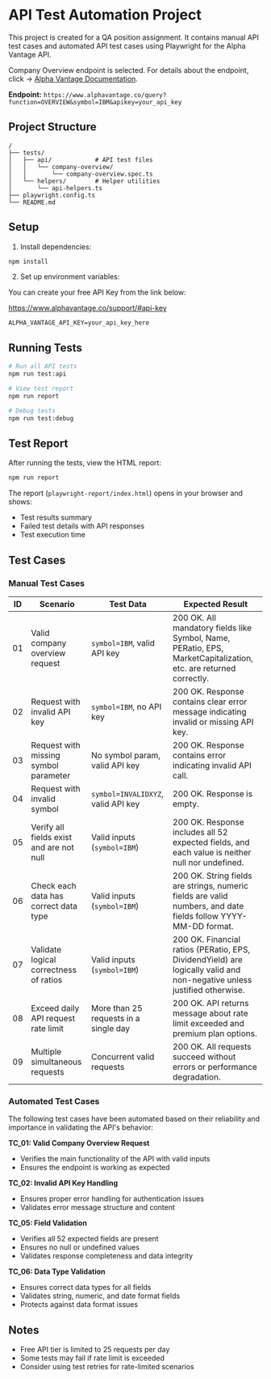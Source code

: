 # API Test Automation Project

This project is created for a QA position assignment. It contains manual API test cases and automated API test cases using Playwright for the Alpha Vantage API.

Company Overview endpoint is selected. For details about the endpoint, click -> [Alpha Vantage Documentation](https://www.alphavantage.co/documentation/#company-overview).

**Endpoint:** `https://www.alphavantage.co/query?function=OVERVIEW&symbol=IBM&apikey=your_api_key`

## Project Structure
```
/
├── tests/
│   ├── api/            # API test files
│   │   └── company-overview/
│   │       └── company-overview.spec.ts
│   └── helpers/        # Helper utilities
│       └── api-helpers.ts
├── playwright.config.ts
└── README.md
```

## Setup

1. Install dependencies:
```bash
npm install
```

2. Set up environment variables:

You can create your free API Key from the link below:

https://www.alphavantage.co/support/#api-key

```
ALPHA_VANTAGE_API_KEY=your_api_key_here
```

## Running Tests

```bash
# Run all API tests
npm run test:api

# View test report
npm run report

# Debug tests
npm run test:debug
```

## Test Report

After running the tests, view the HTML report:
```bash
npm run report
```

The report (`playwright-report/index.html`) opens in your browser and shows:
- Test results summary
- Failed test details with API responses
- Test execution time

## Test Cases

### Manual Test Cases

| ID | Scenario | Test Data | Expected Result |
|----|----------|-----------|-----------------|
| 01 | Valid company overview request | `symbol=IBM`, valid API key | 200 OK. All mandatory fields like Symbol, Name, PERatio, EPS, MarketCapitalization, etc. are returned correctly. |
| 02 | Request with invalid API key | `symbol=IBM`, no API key | 200 OK. Response contains clear error message indicating invalid or missing API key. |
| 03 | Request with missing symbol parameter | No symbol param, valid API key | 200 OK. Response contains error indicating invalid API call. |
| 04 | Request with invalid symbol | `symbol=INVALIDXYZ`, valid API key | 200 OK. Response is empty. |
| 05 | Verify all fields exist and are not null | Valid inputs (`symbol=IBM`) | 200 OK. Response includes all 52 expected fields, and each value is neither null nor undefined. |
| 06 | Check each data has correct data type | Valid inputs (`symbol=IBM`) | 200 OK. String fields are strings, numeric fields are valid numbers, and date fields follow YYYY-MM-DD format. |
| 07 | Validate logical correctness of ratios | Valid inputs (`symbol=IBM`) | 200 OK. Financial ratios (PERatio, EPS, DividendYield) are logically valid and non-negative unless justified otherwise. |
| 08 | Exceed daily API request rate limit | More than 25 requests in a single day | 200 OK. API returns message about rate limit exceeded and premium plan options. |
| 09 | Multiple simultaneous requests | Concurrent valid requests | 200 OK. All requests succeed without errors or performance degradation. |

### Automated Test Cases

The following test cases have been automated based on their reliability and importance in validating the API's behavior:

**TC_01: Valid Company Overview Request**
- Verifies the main functionality of the API with valid inputs
- Ensures the endpoint is working as expected

**TC_02: Invalid API Key Handling**
- Ensures proper error handling for authentication issues
- Validates error message structure and content

**TC_05: Field Validation**
- Verifies all 52 expected fields are present
- Ensures no null or undefined values
- Validates response completeness and data integrity

**TC_06: Data Type Validation**
- Ensures correct data types for all fields
- Validates string, numeric, and date format fields
- Protects against data format issues

## Notes

- Free API tier is limited to 25 requests per day
- Some tests may fail if rate limit is exceeded
- Consider using test retries for rate-limited scenarios


